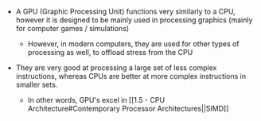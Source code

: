 
- A GPU (Graphic Processing Unit) functions very similarly to a CPU, however it is designed to be mainly used in processing graphics (mainly for computer games / simulations)
	- However, in modern computers, they are used for other types of processing as well, to offload stress from the CPU

- They are very good at processing a large set of less complex instructions, whereas CPUs are better at more complex instructions in smaller sets.
	- In other words, GPU's excel in [[1.5 - CPU Architecture#Contemporary Processor Architectures||SIMD]]


